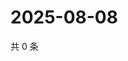 # 2025-08-08

共 0 条

<!-- BEGIN ZHIHUVIDEO -->
<!-- 最后更新时间 Fri Aug 08 2025 06:12:32 GMT+0800 (China Standard Time) -->

<!-- END ZHIHUVIDEO -->
